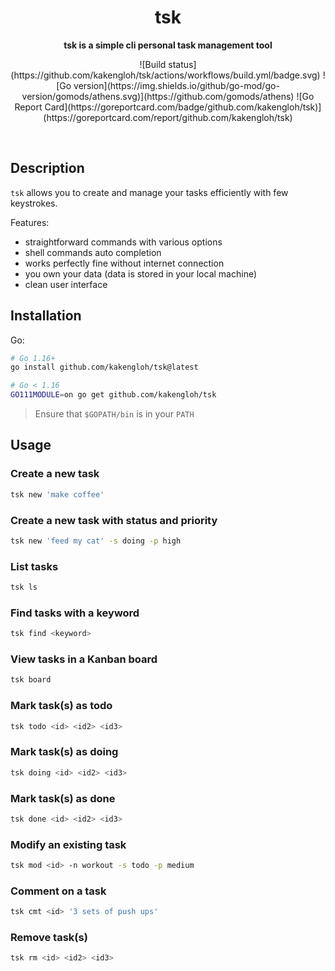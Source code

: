 <!-- <p align="center">
  <img width="250" src="">
</p> -->
<h1 align="center"> tsk </h1>
<p align="center">
  <b>tsk is a simple cli personal task management tool</b>
</p>
<p align="center">
![Build status](https://github.com/kakengloh/tsk/actions/workflows/build.yml/badge.svg) ![Go version](https://img.shields.io/github/go-mod/go-version/gomods/athens.svg)](https://github.com/gomods/athens) ![Go Report Card](https://goreportcard.com/badge/github.com/kakengloh/tsk)](https://goreportcard.com/report/github.com/kakengloh/tsk)
</p>

<br>

## Description

`tsk` allows you to create and manage your tasks efficiently with few keystrokes.

Features:

- straightforward commands with various options
- shell commands auto completion
- works perfectly fine without internet connection
- you own your data (data is stored in your local machine)
- clean user interface

## Installation

Go:

```bash
# Go 1.16+
go install github.com/kakengloh/tsk@latest

# Go < 1.16
GO111MODULE=on go get github.com/kakengloh/tsk
```

> Ensure that `$GOPATH/bin` is in your `PATH`

## Usage

### Create a new task

```bash
tsk new 'make coffee'
```

### Create a new task with status and priority

```bash
tsk new 'feed my cat' -s doing -p high
```

### List tasks

```bash
tsk ls
```

### Find tasks with a keyword

```bash
tsk find <keyword>
```

### View tasks in a Kanban board

```bash
tsk board
```

### Mark task(s) as todo

```bash
tsk todo <id> <id2> <id3>
```

### Mark task(s) as doing

```bash
tsk doing <id> <id2> <id3>
```

### Mark task(s) as done

```bash
tsk done <id> <id2> <id3>
```

### Modify an existing task

```bash
tsk mod <id> -n workout -s todo -p medium
```

### Comment on a task

```bash
tsk cmt <id> '3 sets of push ups'
```

### Remove task(s)

```bash
tsk rm <id> <id2> <id3>
```
